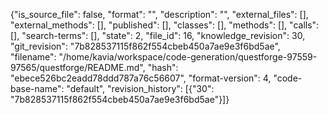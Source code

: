 {"is_source_file": false, "format": "", "description": "", "external_files": [], "external_methods": [], "published": [], "classes": [], "methods": [], "calls": [], "search-terms": [], "state": 2, "file_id": 16, "knowledge_revision": 30, "git_revision": "7b828537115f862f554cbeb450a7ae9e3f6bd5ae", "filename": "/home/kavia/workspace/code-generation/questforge-97559-97565/questforge/README.md", "hash": "ebece526bc2eadd78ddd787a76c56607", "format-version": 4, "code-base-name": "default", "revision_history": [{"30": "7b828537115f862f554cbeb450a7ae9e3f6bd5ae"}]}